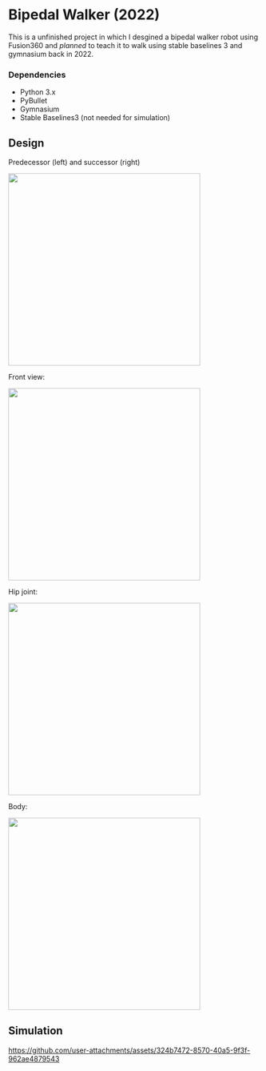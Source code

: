 # Bipedal Walker (2022)

This is a unfinished project in which I desgined a bipedal walker robot using Fusion360 and _planned_ to teach it to walk using stable baselines 3 and gymnasium back in 2022.

### Dependencies
- Python 3.x
- PyBullet
- Gymnasium
- Stable Baselines3 (not needed for simulation)

## Design
Predecessor (left) and successor (right)

<img src="https://github.com/user-attachments/assets/fd4ad03d-e337-433d-9a67-aa7db39b8bee" width="384">



Front view:

<img src="https://github.com/user-attachments/assets/43392af8-d839-42d9-85cc-1025591a9742" width="384">



Hip joint:

<img src="https://github.com/user-attachments/assets/caef7348-0e52-49ed-8391-a2583890e613" width="384">



Body:

<img src="https://github.com/user-attachments/assets/6660033d-3de9-49bf-9cfe-cd39e1f9d0ca" width="384">



## Simulation
https://github.com/user-attachments/assets/324b7472-8570-40a5-9f3f-962ae4879543



